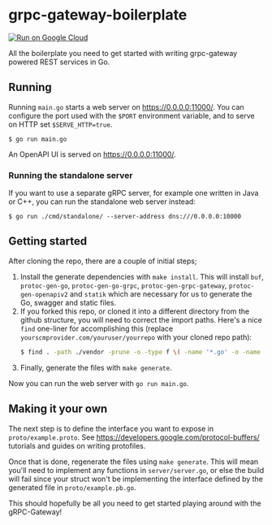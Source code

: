 # grpc-gateway-boilerplate

[![Run on Google Cloud](https://storage.googleapis.com/cloudrun/button.svg)](https://console.cloud.google.com/cloudshell/editor?shellonly=true&cloudshell_image=gcr.io/cloudrun/button&cloudshell_git_repo=https://github.com/johanbrandhorst/grpc-gateway-boilerplate.git)

All the boilerplate you need to get started with writing grpc-gateway powered
REST services in Go.

## Running

Running `main.go` starts a web server on https://0.0.0.0:11000/. You can configure
the port used with the `$PORT` environment variable, and to serve on HTTP set
`$SERVE_HTTP=true`.

```
$ go run main.go
```

An OpenAPI UI is served on https://0.0.0.0:11000/.

### Running the standalone server

If you want to use a separate gRPC server, for example one written in Java or C++, you can run the
standalone web server instead:

```
$ go run ./cmd/standalone/ --server-address dns:///0.0.0.0:10000
```

## Getting started

After cloning the repo, there are a couple of initial steps;

1. Install the generate dependencies with `make install`.
   This will install `buf`, `protoc-gen-go`, `protoc-gen-go-grpc`, `protoc-gen-grpc-gateway`,
   `protoc-gen-openapiv2` and `statik` which are necessary for us to generate the Go, swagger and static files.
1. If you forked this repo, or cloned it into a different directory from the github structure,
   you will need to correct the import paths. Here's a nice `find` one-liner for accomplishing this
   (replace `yourscmprovider.com/youruser/yourrepo` with your cloned repo path):
   ```bash
   $ find . -path ./vendor -prune -o -type f \( -name '*.go' -o -name '*.proto' \) -exec sed -i -e "s;github.com/johanbrandhorst/grpc-gateway-boilerplate;yourscmprovider.com/youruser/yourrepo;g" {} +
   ```
1. Finally, generate the files with `make generate`.

Now you can run the web server with `go run main.go`.

## Making it your own

The next step is to define the interface you want to expose in
`proto/example.proto`. See https://developers.google.com/protocol-buffers/
tutorials and guides on writing protofiles.

Once that is done, regenerate the files using
`make generate`. This will mean you'll need to implement any functions in
`server/server.go`, or else the build will fail since your struct won't
be implementing the interface defined by the generated file in `proto/example.pb.go`.

This should hopefully be all you need to get started playing around with the gRPC-Gateway!
